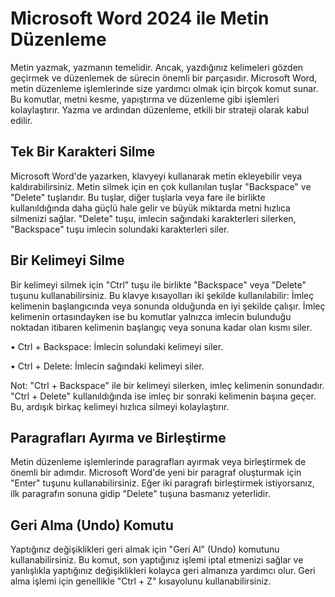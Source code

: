 # Microsoft Word 2024 ile Metin Düzenleme

Metin yazmak, yazmanın temelidir. Ancak, yazdığınız kelimeleri gözden geçirmek ve düzenlemek de sürecin önemli bir parçasıdır. 
Microsoft Word, metin düzenleme işlemlerinde size yardımcı olmak için birçok komut sunar. 
Bu komutlar, metni kesme, yapıştırma ve düzenleme gibi işlemleri kolaylaştırır. Yazma ve ardından düzenleme, etkili bir strateji olarak kabul edilir.

## Tek Bir Karakteri Silme

Microsoft Word'de yazarken, klavyeyi kullanarak metin ekleyebilir veya kaldırabilirsiniz. 
Metin silmek için en çok kullanılan tuşlar "Backspace" ve "Delete" tuşlarıdır. 
Bu tuşlar, diğer tuşlarla veya fare ile birlikte kullanıldığında daha güçlü hale gelir ve büyük miktarda metni hızlıca silmenizi sağlar. 
"Delete" tuşu, imlecin sağındaki karakterleri silerken, "Backspace" tuşu imlecin solundaki karakterleri siler.

## Bir Kelimeyi Silme

Bir kelimeyi silmek için "Ctrl" tuşu ile birlikte "Backspace" veya "Delete" tuşunu kullanabilirsiniz. 
Bu klavye kısayolları iki şekilde kullanılabilir: İmleç kelimenin başlangıcında veya sonunda olduğunda en iyi şekilde çalışır. 
İmleç kelimenin ortasındayken ise bu komutlar yalnızca imlecin bulunduğu noktadan itibaren kelimenin başlangıç veya sonuna kadar olan kısmı siler. 

• Ctrl + Backspace: İmlecin solundaki kelimeyi siler.

• Ctrl + Delete: İmlecin sağındaki kelimeyi siler.

Not: "Ctrl + Backspace" ile bir kelimeyi silerken, imleç kelimenin sonundadır. 
"Ctrl + Delete" kullanıldığında ise imleç bir sonraki kelimenin başına geçer. 
Bu, ardışık birkaç kelimeyi hızlıca silmeyi kolaylaştırır.

## Paragrafları Ayırma ve Birleştirme

Metin düzenleme işlemlerinde paragrafları ayırmak veya birleştirmek de önemli bir adımdır. 
Microsoft Word'de yeni bir paragraf oluşturmak için "Enter" tuşunu kullanabilirsiniz. 
Eğer iki paragrafı birleştirmek istiyorsanız, ilk paragrafın sonuna gidip "Delete" tuşuna basmanız yeterlidir.

## Geri Alma (Undo) Komutu

Yaptığınız değişiklikleri geri almak için "Geri Al" (Undo) komutunu kullanabilirsiniz. 
Bu komut, son yaptığınız işlemi iptal etmenizi sağlar ve yanlışlıkla yaptığınız değişiklikleri kolayca geri almanıza yardımcı olur. 
Geri alma işlemi için genellikle "Ctrl + Z" kısayolunu kullanabilirsiniz.

